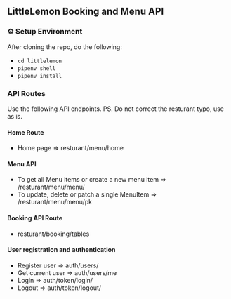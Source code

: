 ## LittleLemon Booking and Menu API

### ⚙️ Setup Environment
After cloning the repo, do the following:
- `cd littlelemon`
- `pipenv shell`
- `pipenv install`

### API Routes
Use the following API endpoints. PS. Do not correct the resturant typo, use as is.

#### Home Route
- Home page => resturant/menu/home

#### Menu API
- To get all Menu items or create a new menu item => /resturant/menu/menu/
- To update, delete or patch a single MenuItem => /resturant/menu/menu/pk

#### Booking API Route
- resturant/booking/tables

#### User registration and authentication 
- Register user => auth/users/
- Get current user => auth/users/me
- Login => auth/token/login/
- Logout => auth/token/logout/


